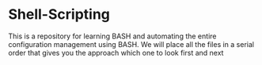 # Shell-Scripting

This is a repository for learning BASH and automating the entire configuration management using BASH.
We will place all the files in a serial order that gives you the approach which one to look first and next